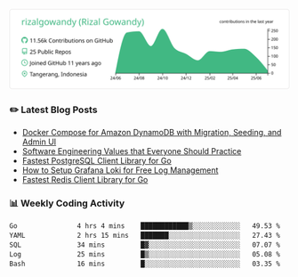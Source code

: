 ![profile-details](profile-summary-card-output/vue/0-profile-details.svg)

### :pencil2: Latest Blog Posts
<!-- BLOG-POST-LIST:START -->
- [Docker Compose for Amazon DynamoDB with Migration, Seeding, and Admin UI](https://medium.com/geekculture/docker-compose-for-amazon-dynamodb-with-migration-seeding-and-admin-ui-db11a348cc6a?source=rss-5763b0f1aba6------2)
- [Software Engineering Values that Everyone Should Practice](https://levelup.gitconnected.com/software-engineering-values-that-everyone-should-practice-c980d00cd103?source=rss-5763b0f1aba6------2)
- [Fastest PostgreSQL Client Library for Go](https://levelup.gitconnected.com/fastest-postgresql-client-library-for-go-579fa97909fb?source=rss-5763b0f1aba6------2)
- [How to Setup Grafana Loki for Free Log Management](https://levelup.gitconnected.com/how-to-setup-grafana-loki-for-free-log-management-ceb60558503c?source=rss-5763b0f1aba6------2)
- [Fastest Redis Client Library for Go](https://levelup.gitconnected.com/fastest-redis-client-library-for-go-7993f618f5ab?source=rss-5763b0f1aba6------2)
<!-- BLOG-POST-LIST:END -->

### 📊 Weekly Coding Activity
<!--START_SECTION:waka-->

```txt
Go               4 hrs 4 mins    ████████████▒░░░░░░░░░░░░   49.53 %
YAML             2 hrs 15 mins   ███████░░░░░░░░░░░░░░░░░░   27.43 %
SQL              34 mins         █▓░░░░░░░░░░░░░░░░░░░░░░░   07.07 %
Log              25 mins         █▒░░░░░░░░░░░░░░░░░░░░░░░   05.08 %
Bash             16 mins         █░░░░░░░░░░░░░░░░░░░░░░░░   03.35 %
```

<!--END_SECTION:waka-->
